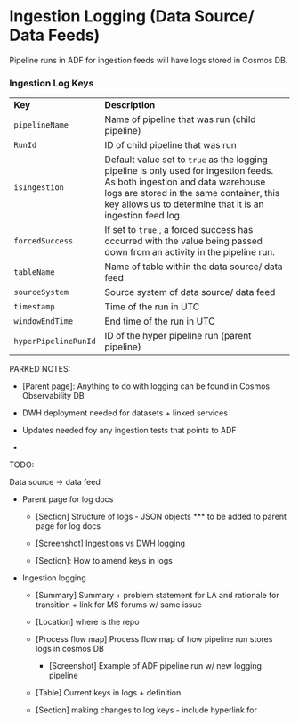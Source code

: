 # Ingestion Logging (Data Source/ Data Feeds)

Pipeline runs in ADF for ingestion feeds will have logs stored in Cosmos
DB.  

### Ingestion Log Keys

<div class="table-wrap">

|                      |                                                                                                                                                                                                                                     |
|----------------------|-------------------------------------------------------------------------------------------------------------------------------------------------------------------------------------------------------------------------------------|
| **Key**              | **Description**                                                                                                                                                                                                                     |
| `pipelineName`       | Name of pipeline that was run (child pipeline)                                                                                                                                                                                      |
| `RunId`              | ID of child pipeline that was run                                                                                                                                                                                                   |
| `isIngestion`        | Default value set to `true` as the logging pipeline is only used for ingestion feeds. As both ingestion and data warehouse logs are stored in the same container, this key allows us to determine that it is an ingestion feed log. |
| `forcedSuccess`      | If set to `true` , a forced success has occurred with the value being passed down from an activity in the pipeline run.                                                                                                             |
| `tableName`          | Name of table within the data source/ data feed                                                                                                                                                                                     |
| `sourceSystem`       | Source system of data source/ data feed                                                                                                                                                                                             |
| `timestamp`          | Time of the run in UTC                                                                                                                                                                                                              |
| `windowEndTime`      | End time of the run in UTC                                                                                                                                                                                                          |
| `hyperPipelineRunId` | ID of the hyper pipeline run (parent pipeline)                                                                                                                                                                                      |

</div>

PARKED NOTES:

-   \[Parent page\]: Anything to do with logging can be found in Cosmos
    Observability DB

-   DWH deployment needed for datasets + linked services

-   Updates needed foy any ingestion tests that points to ADF

-   

  
TODO:

Data source → data feed

-   Parent page for log docs

    -   \[Section\] Structure of logs - JSON objects \*\*\* to be added
        to parent page for log docs

    -   \[Screenshot\] Ingestions vs DWH logging

    -   \[Section\]: How to amend keys in logs

-   Ingestion logging

    -   \[Summary\] Summary + problem statement for LA and rationale for
        transition + link for MS forums w/ same issue

    -   \[Location\] where is the repo

    -   \[Process flow map\] Process flow map of how pipeline run stores
        logs in cosmos DB

        -   \[Screenshot\] Example of ADF pipeline run w/ new logging
            pipeline

    -   \[Table\] Current keys in logs + definition

    -   \[Section\] making changes to log keys - include hyperlink for
